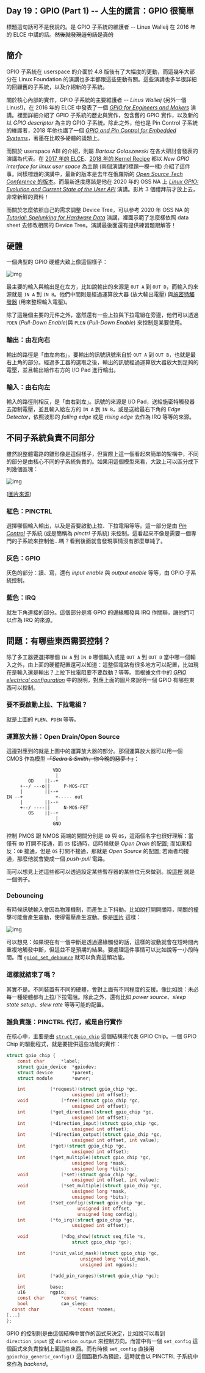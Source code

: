 ## Day 19：GPIO (Part 1) -- 人生的謊言：GPIO 很簡單



標題這句話可不是我說的。是 GPIO 子系統的維護者 -- Linux Walleij 在 2016 年的 ELCE 中講的話。~~然後就發現這句話是真的~~

## 簡介

GPIO 子系統在 userspace 的介面於 4.8 版後有了大幅度的更動，而這幾年大部分在 Linux Foundation 的演講也多半都跟這些更動有關。這些演講也多半很詳細的回顧舊的子系統，以及介紹新的子系統。

關於核心內部的實作，GPIO 子系統的主要維護者 -- *Linus Walleij* (另外一個 Linus!)，在 2016 年的 ELCE 中發表了一個 [*GPIO for Engineers and Makers*](https://youtu.be/lQRCDl0tFiQ) 演講。裡面詳細介紹了 GPIO 子系統的歷史與實作，包含舊的 GPIO 實作，以及新的以 *GPIO descriptor* 為主的 GPIO 子系統。除此之外，他也是 Pin Control 子系統的維護者，2018 年他也講了一個 [*GPIO and Pin Control for Embedded Systems*](https://youtu.be/AvuOKGvka9g)，著墨在比較多硬體的議題上。

而關於 userspace ABI 的介紹，則屬 *Bartosz Golaszewski* 在各大研討會發表的演講為代表。在 [2017 年的 ELCE](https://youtu.be/cdTLewJCL1Y)、[2018 年的 Kernel Recipe](https://youtu.be/XVFht4MkIl4) 都以 *New GPIO interface for linux user space* 為主題 (兩個演講的標題一模一樣) 介紹了這件事。同樣標題的演講中，最新的版本是去年在俄羅斯的 [*Open Source Tech Conference* 的版本](https://youtu.be/BK6gOLVRKuU)。而最新進度應該是他在 2020 年的 OSS NA 上 [*Linux GPIO: Evolution and Current State of the User API*](https://youtu.be/0APvuY2eLkY) 演講。影片 3 個禮拜前才放上去，非常新鮮的資料！

而關於怎麼依照自己的需求調整 Device Tree，可以參考 2020 年 OSS NA 的 [*Tutorial: Spelunking for Hardware Data*](https://youtu.be/HO68sK6E0B8) 演講，裡面示範了怎麼樣依照 data sheet 去修改相關的 Device Tree。演講最後面還有提供練習題跟解答！

## 硬體

一個典型的 GPIO 硬體大致上像這個樣子：

![img](images/lB2ALVd.png)

最主要的輸入與輸出是在左方，比如說輸出的來源是 `OUT A` 到 `OUT D`，而輸入的來源就是 `IN A` 到 `IN B`。他們中間則是經過運算放大器 (放大輸出電壓) 與[施密特觸發器](https://zh.wikipedia.org/wiki/施密特触发器) (用來整理輸入電壓)。

除了這幾個主要的元件之外，當然還有一些上拉與下拉電組在旁邊，他們可以透過 `PDEN` (*Pull-Down Enable*)與 `PLEN` (*Pull-Down Enable*) 來控制是某要使用。

### 輸出：由左向右

輸出的路徑是「由左向右」。要輸出的訊號訊號來自於 `OUT A` 到 `OUT B`，也就是最右上角的部分。經過多工器的選取之後，輸出的訊號經過運算放大器放大到足夠的電壓，並且輸出給作右方的 I/O Pad 進行輸出。

### 輸入：由右向左

輸入的路徑則相反，是「由右到左」。訊號的來源是 I/O Pad，送給施密特觸發器去箝制電壓，並且輸入給左方的 `IN A` 到 `IN B`，或是送給最右下角的 *Edge Detector*，依照波形的 *falling edge* 或是 *rising edge* 去作為 IRQ 等等的來源。

## 不同子系統負責不同部分

雖然說整體電路的雛形像是這個樣子，但實際上這一個看起來簡單的架構中，不同的部分是由核心不同的子系統負責的。如果用這個模型來看，大致上可以區分成下列幾個區塊：

![img](images/pXd45k8.png)

([圖片來源](https://linux.globallogic.com/materials2018/))

### 紅色：PINCTRL

選擇哪個輸入輸出，以及是否要啟動上拉、下拉電阻等等。這一部分是由 [*Pin Control*](https://www.kernel.org/doc/html/latest/driver-api/pinctl.html) 子系統 (或是簡稱為 *pinctrl* 子系統) 來控制。這看起來不像是需要一個專門的子系統來控制他...嗎？看到後面就會發現事情沒有那麼單純了。

### 灰色：GPIO

灰色的部分：讀、寫，還有 *input enable* 與 *output enable* 等等，由 GPIO 子系統控制。

### 藍色：IRQ

就左下角連接的部分。這個部分是將 GPIO 的邊緣觸發與 IRQ 作關聯，讓他們可以作為 IRQ 的來源。

## 問題：有哪些東西需要控制？

除了多工器要選擇哪個 `IN A` 到 `IN D` 哪個輸入或是 `OUT A` 到 `OUT D` 當中哪一個輸入之外，由上面的硬體配置還可以知道：這整個電路有很多地方可以配置，比如現在是輸入還是輸出？上拉下拉電阻要不要啟動？等等。而根據文件中的 [*GPIO electrical configuration*](https://www.kernel.org/doc/html/latest/driver-api/gpio/driver.html#gpio-electrical-configuration) 中的說明，對應上面的圖片來說明一個 GPIO 有哪些東西可以控制。

### 要不要啟動上拉、下拉電組？

就是上圖的 `PLEN`、`PDEN` 等等。

### 運算放大器：Open Drain/Open Source

這邊對應到的就是上圖中的運算放大器的部分。那個運算放大器可以用一個 CMOS 作為模型 ~~「*Sedra & Smith*，你今晚的惡夢！」~~：

```shell
                 VDD
                  |
        OD    ||--+
     +--/ ---o||     P-MOS-FET
     |        ||--+
IN --+            +----- out
     |        ||--+
     +--/ ----||     N-MOS-FET
        OS    ||--+
                  |
                 GND
```

控制 PMOS 跟 NMOS 兩端的開關分別是 `OD` 與 `OS`，這兩個名字也很好理解：當僅有 `OD` 打開不接通，而 `OS` 接通時，這時候就是 *Open Drain* 的配置; 而如果相反：`OD` 接通，但是 `OS` 打開不接通，那就是 *Open Source* 的配置; 若兩者均接通，那麼他就會變成一個 *push-pull* 電路。

而可以想見上述這些都可以透過設定某些暫存器的某些位元來做到。說[這裡](https://elixir.bootlin.com/linux/latest/source/drivers/gpio/gpio-adp5588.c#L84) 就是一個例子。

### Debouncing

有時候訊號輸入會因為物理機制，而產生上下抖動。比如說打開開關時，開關的撞擊可能會產生震動，使得電壓產生波動。像是[圖片](https://learn.adafruit.com/debouncer-library-python-circuitpython-buttons-sensors/basic-debouncing) 這樣：

![img](images/BpdRxXk.png)

可以想見：如果現在有一個中斷是透過邊緣觸發的話，這樣的波動就會在短時間內重複地觸發中斷，但這並不是預期的結果。要處理這件事情可以比如說等一小段時間。而 [`gpiod_set_debounce`](https://www.kernel.org/doc/html/latest/driver-api/gpio/index.html?highlight=gpio_chip#c.gpiod_set_debounce) 就可以負責這類功能。

### 這樣就結束了嗎？

其實不是。不同裝置有不同的硬體，會對上面有不同程度的支援。像比如說：未必每一種硬體都有上拉/下拉電阻。除此之外，還有比如 *power source*、*sleep state setup*、*slew rate* 等等可能的配置。

### 誰負責誰：PINCTRL 代打，或是自行實作

在核心中，主要是由 [`struct gpio_chip`](https://www.kernel.org/doc/html/latest/driver-api/gpio/index.html?highlight=gpio_chip#c.gpio_chip) 這個結構來代表 GPIO Chip。一個 GPIO Chip 的驅動程式，就是要提供這些功能的實作：

```c
struct gpio_chip {
	const char		*label;
	struct gpio_device	*gpiodev;
	struct device		*parent;
	struct module		*owner;

	int			(*request)(struct gpio_chip *gc,
						unsigned int offset);
	void			(*free)(struct gpio_chip *gc,
						unsigned int offset);
	int			(*get_direction)(struct gpio_chip *gc,
						unsigned int offset);
	int			(*direction_input)(struct gpio_chip *gc,
						unsigned int offset);
	int			(*direction_output)(struct gpio_chip *gc,
						unsigned int offset, int value);
	int			(*get)(struct gpio_chip *gc,
						unsigned int offset);
	int			(*get_multiple)(struct gpio_chip *gc,
						unsigned long *mask,
						unsigned long *bits);
	void			(*set)(struct gpio_chip *gc,
						unsigned int offset, int value);
	void			(*set_multiple)(struct gpio_chip *gc,
						unsigned long *mask,
						unsigned long *bits);
	int			(*set_config)(struct gpio_chip *gc,
					      unsigned int offset,
					      unsigned long config);
	int			(*to_irq)(struct gpio_chip *gc,
						unsigned int offset);

	void			(*dbg_show)(struct seq_file *s,
						struct gpio_chip *gc);

	int			(*init_valid_mask)(struct gpio_chip *gc,
						   unsigned long *valid_mask,
						   unsigned int ngpios);

	int			(*add_pin_ranges)(struct gpio_chip *gc);

	int			base;
	u16			ngpio;
	const char		*const *names;
	bool			can_sleep;
  const char              *const *names;
[...]
};
```

GPIO 的控制則是由這個結構中實作的函式來決定，比如說可以看到 `direction_input` 或 `diretion_output` 來控制方向。而當中有一個 `set_config` 這個函式來負責控制上面這些東西。而有時候 `set_config` 直接用 `gpiochip_generic_config()` 這個函數作為預設，這時就會以 PINCTRL 子系統中來作為 *backend*。